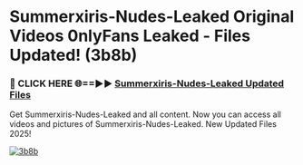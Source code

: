 # Summerxiris-Nudes-Leaked Original Videos 0nlyFans Leaked - Files Updated! (3b8b)

<h3>🔴 CLICK HERE 🌐==►► <a href="https://tinyurl.com/4mcuefdz" rel="nofollow">Summerxiris-Nudes-Leaked Updated Files</a></h3>

Get Summerxiris-Nudes-Leaked and all content. Now you can access all videos and pictures of Summerxiris-Nudes-Leaked. New Updated Files 2025!

[![3b8b](https://i.imgur.com/StAQSOY.gif)](https://tinyurl.com/4mcuefdz)
